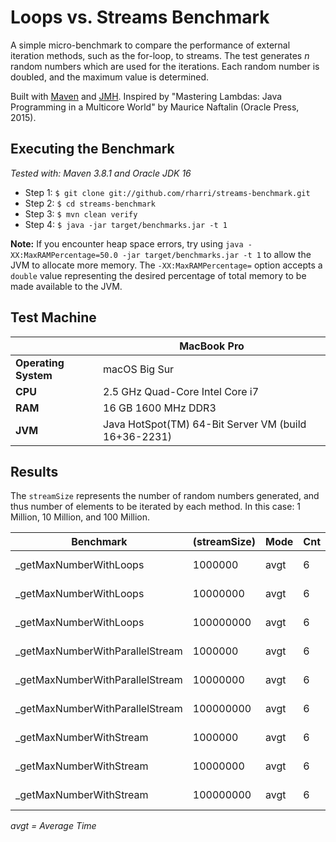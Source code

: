# Loops vs. Streams Benchmark

A simple micro-benchmark to compare the performance of external iteration methods, such as the for-loop, to streams.
The test generates _n_ random numbers which are used for the iterations. Each random number is doubled, and the maximum 
value is determined.

Built with [Maven](https://maven.apache.org/) and [JMH](https://openjdk.java.net/projects/code-tools/jmh/). 
Inspired by "Mastering Lambdas: Java Programming in a Multicore World" by Maurice Naftalin (Oracle Press, 2015).

## Executing the Benchmark

_Tested with: Maven 3.8.1 and Oracle JDK 16_

* Step 1: ``$ git clone git://github.com/rharri/streams-benchmark.git``
* Step 2: ``$ cd streams-benchmark``  
* Step 3: ``$ mvn clean verify``
* Step 4: ``$ java -jar target/benchmarks.jar -t 1``

**Note:** If you encounter heap space errors, try using `java -XX:MaxRAMPercentage=50.0 -jar target/benchmarks.jar -t 1` to 
allow the JVM to allocate more memory. The `-XX:MaxRAMPercentage=` option accepts a `double` value representing the 
desired percentage of total memory to be made available to the JVM.

## Test Machine

|                         | MacBook Pro                       |
|-------------------------|-----------------------------------|
| **Operating System**    | macOS Big Sur</br>                |
| **CPU**                 | 2.5 GHz Quad-Core Intel Core i7   |
| **RAM**                 | 16 GB 1600 MHz DDR3               |
| **JVM**                 | Java HotSpot(TM) 64-Bit Server VM (build 16+36-2231) |

## Results

The `streamSize` represents the number of random numbers generated, and thus number of elements to be iterated by each 
method. In this case: 1 Million, 10 Million, and 100 Million.

| Benchmark                       | (streamSize)  | Mode  | Cnt |   Score |   Error |  Units |
|---------------------------------|---------------| ------|-----|---------|---------|--------|
| _getMaxNumberWithLoops          |      1000000  | avgt  |  6  |   2.078 | ± 0.021 |  ms/op |
| _getMaxNumberWithLoops          |     10000000  | avgt  |  6  |  23.501 | ± 0.525 |  ms/op |
| _getMaxNumberWithLoops          |    100000000  | avgt  |  6  | 303.414 | ± 2.349 |  ms/op |
| _getMaxNumberWithParallelStream |      1000000  | avgt  |  6  |   0.887 | ± 0.006 |  ms/op |
| _getMaxNumberWithParallelStream |     10000000  | avgt  |  6  |   8.909 | ± 0.277 |  ms/op |
| _getMaxNumberWithParallelStream |    100000000  | avgt  |  6  | 124.410 | ± 1.162 |  ms/op |
| _getMaxNumberWithStream         |      1000000  | avgt  |  6  |   1.482 | ± 0.004 |  ms/op |
| _getMaxNumberWithStream         |     10000000  | avgt  |  6  |  15.631 | ± 0.162 |  ms/op |
| _getMaxNumberWithStream         |    100000000  | avgt  |  6  | 193.641 | ± 9.973 |  ms/op |

_avgt = Average Time_